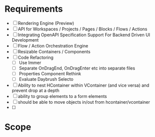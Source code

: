 Requirements
============

- [ ] Rendering Engine (Preview)
- [ ] API for Workspaces / Projects / Pages / Blocks / Flows / Actions
- [ ] Integrating OpenAPI Specification Support For Backend Driven UI Development
- [ ] Flow / Action Orchestration Engine
- [ ] Resizable Containers / Components
- [ ] Code Refactoring
  - [ ] Use Immer
  - [ ] Separate OnDragEnd, OnDragEnter etc into separate files
  - [ ] Properties Component Rethink
  - [ ] Evaluate Daybrush Selecto
- [ ] Ability to nest HContainer within VContainer (and vice versa) and prevent drop at a depth
- [ ] ability to group elements to a form elements
- [ ] should be able to move objects in/out from hcontainer/vcontainer
- [ ] 

Scope
=====